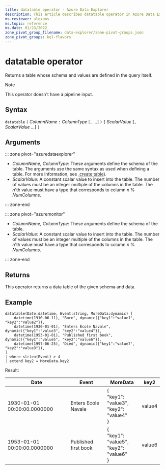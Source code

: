 ```yaml
---
title: datatable operator - Azure Data Explorer
description: This article describes datatable operator in Azure Data Explorer.
ms.reviewer: alexans
ms.topic: reference
ms.date: 01/23/2022
zone_pivot_group_filename: data-explorer/zone-pivot-groups.json
zone_pivot_groups: kql-flavors
---
```

# datatable operator

Returns a table whose schema and values are defined in the query itself.

> [!NOTE]
> This operator doesn't have a pipeline input.

## Syntax

`datatable` `(` *ColumnName* `:` *ColumnType* [`,` ...] `)` `[` *ScalarValue* [`,` *ScalarValue* ...] `]`

## Arguments

::: zone pivot="azuredataexplorer"

* *ColumnName*, *ColumnType*: These arguments define the schema of the table. The arguments use the same syntax as used when defining a table.
  For more information, see [.create table](../management/create-table-command.md)).
* *ScalarValue*: A constant scalar value to insert into the table. The number of values
  must be an integer multiple of the columns in the table. The *n*'th value
  must have a type that corresponds to column *n* % *NumColumns*.

::: zone-end

::: zone pivot="azuremonitor"

* *ColumnName*, *ColumnType*: These arguments define the schema of the table.
* *ScalarValue*: A constant scalar value to insert into the table. The number of values
  must be an integer multiple of the columns in the table. The *n*'th value
  must have a type that corresponds to column *n* % *NumColumns*.

::: zone-end

## Returns

This operator returns a data table of the given schema and data.

## Example

```kusto
datatable(Date:datetime, Event:string, MoreData:dynamic) [
    datetime(1910-06-11), "Born", dynamic({"key1":"value1", "key2":"value2"}),
    datetime(1930-01-01), "Enters Ecole Navale", dynamic({"key1":"value3", "key2":"value4"}),
    datetime(1953-01-01), "Published first book", dynamic({"key1":"value5", "key2":"value6"}),
    datetime(1997-06-25), "Died", dynamic({"key1":"value7", "key2":"value8"}),
]
| where strlen(Event) > 4
| extend key2 = MoreData.key2
```

Result:

|Date|Event|MoreData|key2|
|---|---|---|---|
|1930-01-01 00:00:00.0000000|Enters Ecole Navale|{<br>  "key1": "value3",<br>  "key2": "value4"<br>}|value4|
|1953-01-01 00:00:00.0000000|Published first book|{<br>  "key1": "value5",<br>  "key2": "value6"<br>}|value6|
